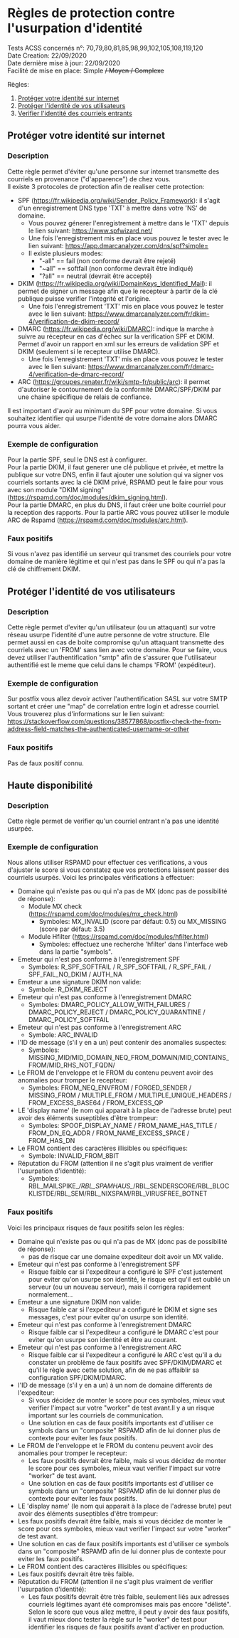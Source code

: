 # Règles de protection contre l'usurpation d'identité
Tests ACSS concernés n°: 70,79,80,81,85,98,99,102,105,108,119,120  
Date Creation: 22/09/2020  
Date dernière mise à jour: 22/09/2020  
Facilité de mise en place: Simple ~~/ Moyen / Complexe~~  

Règles:
1. [Protéger votre identité sur internet](#my)
2. [Protéger l'identité de vos utilisateurs](#user)
3. [Verifier l'identité des courriels entrants](#in)

## Protéger votre identité sur internet <a name="my"></a>
### Description
Cette règle permet d'éviter qu'une personne sur internet transmette des courriels en provenance ("d'apparence") de chez vous.  
Il existe 3 protocoles de protection afin de realiser cette protection:
  - SPF (https://fr.wikipedia.org/wiki/Sender_Policy_Framework): il s'agit d'un enregistrement DNS type 'TXT' à mettre dans votre 'NS' de domaine.
    - Vous pouvez génerer l'enregistrement à mettre dans le 'TXT' depuis le lien suivant: https://www.spfwizard.net/
    - Une fois l'enregistrement mis en place vous pouvez le tester avec le lien suivant: https://app.dmarcanalyzer.com/dns/spf?simple=
    - Il existe plusieurs modes:
      - "-all" == fail (non conforme devrait être rejeté)
      - "~all" == softfail (non conforme devrait être indiqué)
      - "?all" == neutral (devrait être accepté)
   - DKIM (https://fr.wikipedia.org/wiki/DomainKeys_Identified_Mail): il permet de signer un message afin que le recepteur à partir de la clé publique puisse verifier l'integrité et l'origine.
     - Une fois l'enregistrement 'TXT' mis en place vous pouvez le tester avec le lien suivant: https://www.dmarcanalyzer.com/fr/dkim-4/verification-de-dkim-record/
   - DMARC (https://fr.wikipedia.org/wiki/DMARC): indique la marche à suivre au récepteur en cas d'échec sur la verification SPF et DKIM. Permet d'avoir un rapport en xml sur les erreurs de validation SPF et DKIM (seulement si le recepteur utilise DMARC).
     - Une fois l'enregistrement 'TXT' mis en place vous pouvez le tester avec le lien suivant: https://www.dmarcanalyzer.com/fr/dmarc-4/verification-de-dmarc-record/
   - ARC (https://groupes.renater.fr/wiki/smtp-fr/public/arc): il permet d'autoriser le contournement de la conformité DMARC/SPF/DKIM par une chaine spécifique de relais de confiance.

Il est important d'avoir au minimum du SPF pour votre domaine. Si vous souhaitez identifier qui usurpe l'identité de votre domaine alors DMARC pourra vous aider.
### Exemple de configuration
Pour la partie SPF, seul le DNS est à configurer.  
Pour la partie DKIM, il faut generer une clé publique et privée, et mettre la publique sur votre DNS, enfin il faut ajouter une solution qui va signer vos courriels sortants avec la clé DKIM privé, RSPAMD peut le faire pour vous avec son module "DKIM signing" (https://rspamd.com/doc/modules/dkim_signing.html).  
Pour la partie DMARC, en plus du DNS, il faut créer une boite courriel pour la reception des rapports.
Pour la partie ARC vous pouvez utiliser le module ARC de Rspamd (https://rspamd.com/doc/modules/arc.html).
### Faux positifs
Si vous n'avez pas identifié un serveur qui transmet des courriels pour votre domaine de manière légitime et qui n'est pas dans le SPF ou qui n'a pas la clé de chiffrement DKIM.  

## Protéger l'identité de vos utilisateurs <a name="user"></a>
### Description
Cette règle permet d'eviter qu'un utilisateur (ou un attaquant) sur votre réseau usurpe l'identité d'une autre personne de votre structure. Elle permet aussi en cas de boite compromise qu'un attaquant transmette des courriels avec un 'FROM' sans lien avec votre domaine.
Pour se faire, vous devez utiliser l'authentification "smtp" afin de s'assurer que l'utilisateur authentifié est le meme que celui dans le champs 'FROM' (expéditeur).
### Exemple de configuration
Sur postfix vous allez devoir activer l'authentification SASL sur votre SMTP sortant et créer une "map" de correlation entre login et adresse courriel.
Vous trouverez plus d'informations sur le lien suivant: https://stackoverflow.com/questions/38577868/postfix-check-the-from-address-field-matches-the-authenticated-username-or-other
### Faux positifs
Pas de faux positif connu.

## Haute disponibilité <a name="in"></a>
### Description
Cette règle permet de verifier qu'un courriel entrant n'a pas une identité usurpée.
### Exemple de configuration
Nous allons utiliser RSPAMD pour effectuer ces verifications, a vous d'ajuster le score si vous constatez que vos protections laissent passer des courriels usurpés.
Voici les principales vérifications à effectuer:
  - Domaine qui n'existe pas ou qui n'a pas de MX (donc pas de possibilité de réponse):
    - Module MX check (https://rspamd.com/doc/modules/mx_check.html)
      - Symboles:  MX_INVALID (score par défaut: 0.5) ou MX_MISSING (score par défaut: 3.5)
    - Module Hfilter (https://rspamd.com/doc/modules/hfilter.html)
      - Symboles: effectuez une recherche 'hfilter' dans l'interface web dans la partie "symbols".
  - Emeteur qui n'est pas conforme à l'enregistrement SPF
    - Symboles: R_SPF_SOFTFAIL / R_SPF_SOFTFAIL / R_SPF_FAIL / SPF_FAIL_NO_DKIM / AUTH_NA
  - Emeteur a une signature DKIM non valide:
    - Symbole: R_DKIM_REJECT
  - Emeteur qui n'est pas conforme à l'enregistrement DMARC
    - Symboles: DMARC_POLICY_ALLOW_WITH_FAILURES / DMARC_POLICY_REJECT / DMARC_POLICY_QUARANTINE / DMARC_POLICY_SOFTFAIL
  - Emeteur qui n'est pas conforme à l'enregistrement ARC
    - Symbole: ARC_INVALID
  - l'ID de message (s'il y en a un) peut contenir des anomalies suspectes:
    - Symboles: MISSING_MID/MID_DOMAIN_NEQ_FROM_DOMAIN/MID_CONTAINS_FROM/MID_RHS_NOT_FQDN/
  - Le FROM de l'enveloppe et le FROM du contenu peuvent avoir des anomalies pour tromper le recepteur:
    - Symboles: FROM_NEQ_ENVFROM / FORGED_SENDER / MISSING_FROM / MULTIPLE_FROM / MULTIPLE_UNIQUE_HEADERS / FROM_EXCESS_BASE64 / FROM_EXCESS_QP
  - LE 'display name' (le nom qui apparait à la place de l'adresse brute) peut avoir des éléments suseptibles d'être trompeur:
    - Symboles: SPOOF_DISPLAY_NAME / FROM_NAME_HAS_TITLE / FROM_DN_EQ_ADDR / FROM_NAME_EXCESS_SPACE / FROM_HAS_DN
  - Le FROM contient des caractères illisibles ou spécifiques:
    - Symbole: INVALID_FROM_8BIT
  - Réputation du FROM (attention il ne s'agit plus vraiment de verifier l'usurpation d'identité):
    - Symboles: RBL_MAILSPIKE_*/RBL_SPAMHAUS_*/RBL_SENDERSCORE/RBL_BLOCKLISTDE/RBL_SEM/RBL_NIXSPAM/RBL_VIRUSFREE_BOTNET
### Faux positifs
Voici les principaux risques de faux positifs selon les règles: 
  - Domaine qui n'existe pas ou qui n'a pas de MX (donc pas de possibilité de réponse):
    - pas de risque car une domaine expediteur doit avoir un MX valide.
  - Emeteur qui n'est pas conforme à l'enregistrement SPF
    - Risque faible car si l'expediteur a configuré le SPF c'est justement pour eviter qu'on usurpe son identité, le risque est qu'il est oublié un serveur (ou un nouveau serveur), mais il corrigera rapidement normalement...
  - Emeteur a une signature DKIM non valide:
    - Risque faible car si l'expediteur a configuré le DKIM et signe ses messages, c'est pour eviter qu'on usurpe son identité.
  - Emeteur qui n'est pas conforme à l'enregistrement DMARC
    - Risque faible car si l'expediteur a configuré le DMARC c'est pour eviter qu'on usurpe son identité et être au courant.
  - Emeteur qui n'est pas conforme à l'enregistrement ARC
    - Risque faible car si l'expediteur a configuré le ARC c'est qu'il a du constater un problème de faux positifs avec SPF/DKIM/DMARC et qu'il le règle avec cette solution, afin de ne pas affaiblir sa configuration SPF/DKIM/DMARC.
  - l'ID de message (s'il y en a un) à un nom de domaine differents de l'expediteur:
    - Si vous décidez de monter le score pour ces symboles, mieux vaut verifier l'impact sur votre "worker" de test avant.Il y a un risque important sur les courriels de communication.
    - Une solution en cas de faux positifs importants est d'utiliser ce symbols dans un "composite" RSPAMD afin de lui donner plus de contexte pour eviter les faux positifs.
  - Le FROM de l'enveloppe et le FROM du contenu peuvent avoir des anomalies pour tromper le recepteur:
    - Les faux positifs devrait être faible, mais si vous décidez de monter le score pour ces symboles, mieux vaut verifier l'impact sur votre "worker" de test avant.
    - Une solution en cas de faux positifs importants est d'utiliser ce symbols dans un "composite" RSPAMD afin de lui donner plus de contexte pour eviter les faux positifs.
  - LE 'display name' (le nom qui apparait à la place de l'adresse brute) peut avoir des éléments suseptibles d'être trompeur:
   - Les faux positifs devrait être faible, mais si vous décidez de monter le score pour ces symboles, mieux vaut verifier l'impact sur votre "worker" de test avant.
   - Une solution en cas de faux positifs importants est d'utiliser ce symbols dans un "composite" RSPAMD afin de lui donner plus de contexte pour eviter les faux positifs.
  - Le FROM contient des caractères illisibles ou spécifiques:
   - Les faux positifs devrait être très faible.
  - Réputation du FROM (attention il ne s'agit plus vraiment de verifier l'usurpation d'identité):
    - Les faux positifs devrait être très faible, seulement liés aux adresses courriels légitimes ayant été compromises mais pas encore "délisté".
Selon le score que vous allez mettre, il peut y avoir des faux positifs, il vaut mieux donc tester la règle sur le "worker" de test pour identifier les risques de faux positifs avant d'activer en production.

